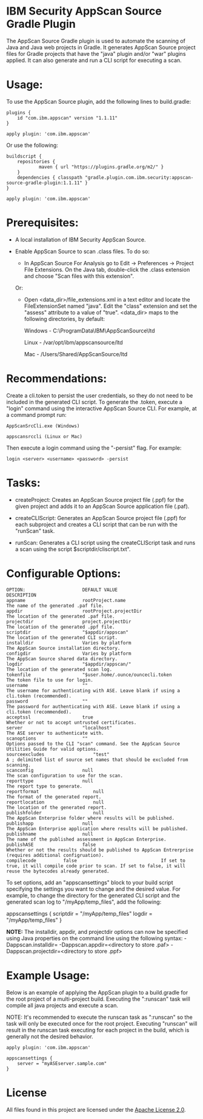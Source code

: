 # IBM Security AppScan Source Gradle Plugin

The AppScan Source Gradle plugin is used to automate the scanning of Java and Java web projects in Gradle.  It generates AppScan Source project files for Gradle projects that have the "java" plugin and/or "war" plugins applied.  It can also generate and run a CLI script for executing a scan.

# Usage:

To use the AppScan Source plugin, add the following lines to build.gradle:

	plugins {
		id "com.ibm.appscan" version "1.1.11"
	}
	
	apply plugin: 'com.ibm.appscan'

Or use the following:

	buildscript {
		repositories {
	    		maven { url "https://plugins.gradle.org/m2/" }
	  	}
	  	dependencies { classpath "gradle.plugin.com.ibm.security:appscan-source-gradle-plugin:1.1.11" }
	}

	apply plugin: 'com.ibm.appscan'

# Prerequisites:

- A local installation of IBM Security AppScan Source.

-  Enable AppScan Source to scan .class files.  To do so:

	- In AppScan Source For Analysis go to Edit -> Preferences -> Project File Extensions.  On the Java tab, double-click the .class extension and choose "Scan files with this extension".
	
	Or:

	- Open <data_dir>/file_extensions.xml in a text editor and locate the FileExtensionSet named "java".  Edit the "class" extension and set the "assess" attribute to a value of "true".
	<data_dir> maps to the following directories, by default:
	
		Windows - C:\ProgramData\IBM\AppScanSource\ltd
	
		Linux - /var/opt/ibm/appscansource/ltd
	
		Mac - /Users/Shared/AppScanSource/ltd

	
# Recommendations:

Create a cli.token to persist the user credentials, so they do not need to be included in the generated CLI script.  To generate the .token, execute a "login" command using the interactive AppScan Source CLI.  For example, at a command prompt run:


	AppScanSrcCli.exe (Windows)

	appscansrccli (Linux or Mac)


Then execute a login command using the "-persist" flag.  For example:

	login <server> <username> <password> -persist

# Tasks:

- createProject:
	Creates an AppScan Source project file (.ppf) for the given project and adds it to an AppScan Source application file (.paf).

- createCLIScript:
	Generates an AppScan Source project file (.ppf) for each subproject and creates a CLI script that can be run with the "runScan" task.

- runScan:
	Generates a CLI script using the createCLIScript task and runs a scan using the script $scriptdir/cliscript.txt".

# Configurable Options:

	OPTION:						DEFAULT VALUE									DESCRIPTION
	appname						rootProject.name								The name of the generated .paf file.
	appdir						rootProject.projectDir							The location of the generated .paf file.
	projectdir					project.projectDir							The location of the generated .ppf file.
	scriptdir					"$appdir/appscan"								The location of the generated CLI script.
	installdir					Varies by platform								The AppScan Source installation directory.
	configdir					Varies by platform								The AppScan Source shared data directory.
	logdir						"$appdir/appscan/"								The location of the generated scan log.
	tokenfile					"$user.home/.ounce/ouncecli.token				The token file to use for login.
	username					""												The username for authenticating with ASE. Leave blank if using a cli.token (recommended).
	password					""												The password for authenticating with ASE. Leave blank if using a cli.token (recommended).
	acceptssl					true											Whether or not to accept untrusted certificates.
	server						"localhost"										The ASE server to authenticate with.
	scanoptions					""												Options passed to the CLI "scan" command. See the AppScan Source Utilities Guide for valid options.
	sourceexcludes					"test"											A ; delimited list of source set names that should be excluded from scanning.
	scanconfig					null											The scan configuration to use for the scan.
	reporttype					null											The report type to generate.
	reportformat					null											The format of the generated report.
	reportlocation					null											The location of the generated report.
	publishfolder					null											The AppScan Enterprise folder where results will be published.
	publishapp					null											The AppScan Enterprise application where results will be published.
	publishname					null											The name of the published assessment in AppScan Enterprise.
	publishASE					false											Whether or not the results should be published to AppScan Entrerprise (requires additional configruation).
    compilecode          false                               If set to true, it will compile code prior to scan. If set to false, it will reuse the bytecodes already generated.

To set options, add an "appscansettings" block to your build script specifying the settings you want to change and the desired value.  For example, to change the directory for the generated CLI script and the generated scan log to "/myApp/temp_files", add the following:

appscansettings {
	scriptdir = "/myApp/temp_files"
	logdir = "/myApp/temp_files"
}

<b>NOTE:</b> The installdir, appdir, and projectdir options can now be specified using Java properties on the command line using the following syntax:
	-Dappscan.installdir=<install directory>
	-Dappscan.appdir=<directory to store .paf>
	-Dappscan.projectdir=<directory to store .ppf>

# Example Usage:

Below is an example of applying the AppScan plugin to a build.gradle for the root project of a multi-project build.  Executing the ":runscan" task will compile all java projects and execute a scan.

NOTE: It's recommended to execute the runscan task as ":runscan" so the task will only be executed once for the root project.  Executing "runscan" will result in the runscan task executing for each project in the build, which is generally not the desired behavior.

	apply plugin: 'com.ibm.appscan'

	appscansettings {
		server = "myASEserver.sample.com"
	}

# License

All files found in this project are licensed under the [Apache License 2.0](LICENSE).

